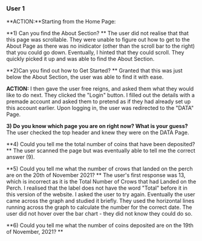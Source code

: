 ### User 1
**ACTION:**Starting from the Home Page: 

**1) Can you find the About Section? **
The user did not realise that that this page was scrollable. They were unable to figure out how to get to the About Page as there was no inidicator (other than the scroll bar to the right) that you could go down. Eventually, I hinted that they could scroll. They quickly picked it up and was able to find the About Section. 


**2)Can you find out how to Get Started? **
Granted that this was just below the About Section, the user was able to find it with ease. 

**ACTION:** I then gave the user free reigns, and asked them what they would like to do next. They clicked the "Login" button. I filled out the details with a premade account and asked them to pretend as if they had already set up this account earlier. Upon logging in, the user was redirected to the "DATA" Page. 

**3) Do you know which page you are on right now? What is your guess?**
The user checked the top header and knew they were on the DATA Page. 

**4) Could you tell me the total number of coins that have been deposited? **
The user scanned the page but was eventually able to tell me the correct answer (9).

**5) Could you tell me what the number of crows that landed on the perch are on the 20th of November 2021? **
The user's first response was 13, which is incorrect as it is the Total Number of Crows that had Landed on the Perch. I realised that the label does not have the word "Total" before it in this version of the website. I asked the user to try again. Eventually the user came across the graph and studied it briefly. They used the horizontal lines running across the graph to calculate the number for the correct date. The user did not hover over the bar chart - they did not know they could do so. 

**6) Could you tell me what the number of coins deposited are on the 19th of November, 2021?  **
